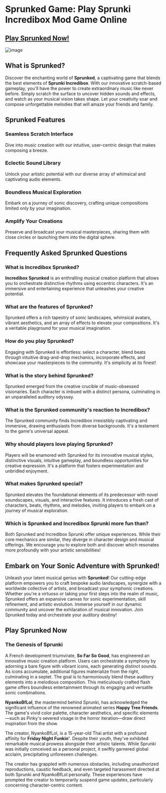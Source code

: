 # Sprunked Game: Play Sprunki Incredibox Mod Game Online

## [Play Sprunked Now!](https://apkitech.com/sprunked/)

![image](https://github.com/user-attachments/assets/95d54a15-208d-4615-b3e8-4305e3bf5808)

## What is Sprunked?

Discover the enchanting world of **Sprunked**, a captivating game that blends the best elements of **Sprunki Incredibox**. With our innovative scratch-based gameplay, you'll have the power to create extraordinary music like never before. Simply scratch the surface to uncover hidden sounds and effects, and watch as your musical vision takes shape. Let your creativity soar and compose unforgettable melodies that will amaze your friends and family.

## Sprunked Features

### Seamless Scratch Interface
Dive into music creation with our intuitive, user-centric design that makes composing a breeze.

### Eclectic Sound Library
Unlock your artistic potential with our diverse array of whimsical and captivating audio elements.

### Boundless Musical Exploration
Embark on a journey of sonic discovery, crafting unique compositions limited only by your imagination.

### Amplify Your Creations
Preserve and broadcast your musical masterpieces, sharing them with close circles or launching them into the digital sphere.

## Frequently Asked Sprunked Questions

### What is Incredibox Sprunked?
**Incredibox Sprunked** is an enthralling musical creation platform that allows you to orchestrate distinctive rhythms using eccentric characters. It's an immersive and entertaining experience that unleashes your creative potential.

### What are the features of Sprunked?
Sprunked offers a rich tapestry of sonic landscapes, whimsical avatars, vibrant aesthetics, and an array of effects to elevate your compositions. It's a veritable playground for your musical imagination.

### How do you play Sprunked?
Engaging with Sprunked is effortless: select a character, blend beats through intuitive drag-and-drop mechanics, incorporate effects, and showcase your masterpieces to the community. It's simplicity at its finest!

### What is the story behind Sprunked?
Sprunked emerged from the creative crucible of music-obsessed visionaries. Each character is imbued with a distinct persona, culminating in an unparalleled auditory odyssey.

### What is the Sprunked community's reaction to Incredibox?
The Sprunked community finds Incredibox irresistibly captivating and immersive, drawing enthusiasts from diverse backgrounds. It's a testament to the game's universal appeal.

### Why should players love playing Sprunked?
Players will be enamored with Sprunked for its innovative musical styles, distinctive visuals, intuitive gameplay, and boundless opportunities for creative expression. It's a platform that fosters experimentation and unbridled enjoyment.

### What makes Sprunked special?
Sprunked elevates the foundational elements of its predecessor with novel soundscapes, visuals, and interactive features. It introduces a fresh cast of characters, beats, rhythms, and melodies, inviting players to embark on a journey of musical exploration.

### Which is Sprunked and Incredibox Sprunki more fun than?
Both Sprunked and Incredibox Sprunki offer unique experiences. While their core mechanics are similar, they diverge in character design and musical offerings. We encourage you to explore both and discover which resonates more profoundly with your artistic sensibilities!

## Embark on Your Sonic Adventure with Sprunked!
Unleash your latent musical genius with **Sprunked**! Our cutting-edge platform empowers you to craft bespoke audio landscapes, synergize with a worldwide collective of artists, and broadcast your symphonic creations. Whether you're a virtuoso or taking your first steps into the realm of music, Sprunked offers an expansive canvas for sonic experimentation, skill refinement, and artistic evolution. Immerse yourself in our dynamic community and uncover the exhilaration of musical innovation. Join Sprunked today and orchestrate your auditory destiny!

## Play Sprunked Now

### The Genesis of Sprunki
A French development triumvirate, **So Far So Good**, has engineered an innovative music creation platform. Users can orchestrate a symphony by adorning a bare figure with vibrant icons, each generating distinct sounds. As icons accumulate, additional figures materialize from the right, culminating in a septet. The goal is to harmoniously blend these auditory elements into a melodious composition. This meticulously crafted flash game offers boundless entertainment through its engaging and versatile sonic combinations.

**NyankoBfLol**, the mastermind behind Sprunki, has acknowledged the significant influence of the renowned animated series **Happy Tree Friends**. The game's vivid color palette, character aesthetics, and specific elements—such as Pinky's severed visage in the horror iteration—draw direct inspiration from the show.

The creator, NyankoBfLol, is a 15-year-old Thai artist with a profound affinity for **Friday Night Funkin'**. Despite their youth, they've exhibited remarkable musical prowess alongside their artistic talents. While Sprunki was initially conceived as a personal project, it swiftly garnered global acclaim, precipitating unforeseen challenges.

The creator has grappled with numerous obstacles, including unauthorized reproductions, caustic feedback, and even targeted harassment directed at both Sprunki and NyankoBfLol personally. These experiences have prompted the creator to temporarily suspend game updates, particularly concerning character-centric content.
